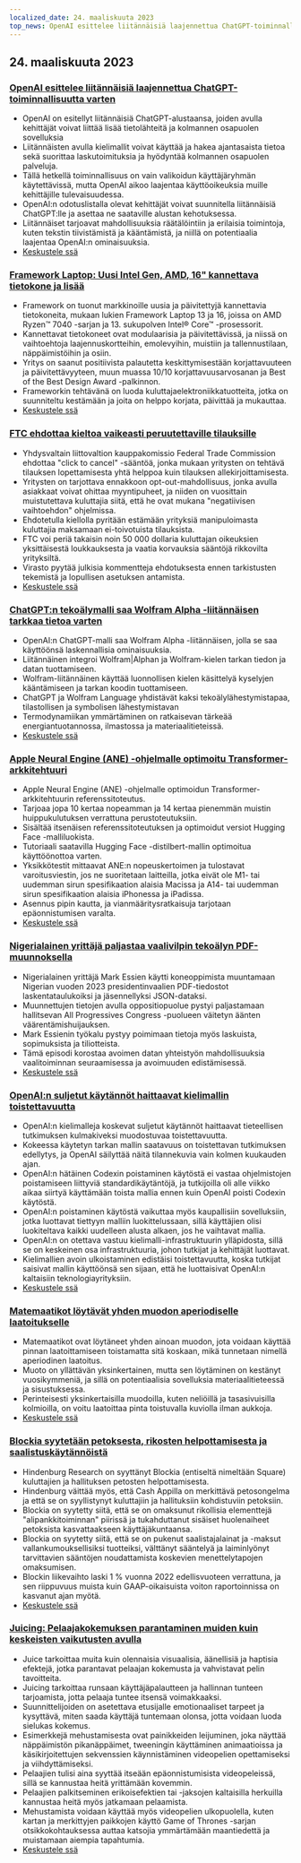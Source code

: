 ```yaml
---
localized_date: 24. maaliskuuta 2023
top_news: OpenAI esittelee liitännäisiä laajennettua ChatGPT-toiminnallisuutta varten
---
```


## 24. maaliskuuta 2023

### [OpenAI esittelee liitännäisiä laajennettua ChatGPT-toiminnallisuutta varten](https://openai.com/blog/chatgpt-plugins)

- OpenAI on esitellyt liitännäisiä ChatGPT-alustaansa, joiden avulla kehittäjät voivat liittää lisää tietolähteitä ja kolmannen osapuolen sovelluksia
- Liitännäisten avulla kielimallit voivat käyttää ja hakea ajantasaista tietoa sekä suorittaa laskutoimituksia ja hyödyntää kolmannen osapuolen palveluja.
- Tällä hetkellä toiminnallisuus on vain valikoidun käyttäjäryhmän käytettävissä, mutta OpenAI aikoo laajentaa käyttöoikeuksia muille kehittäjille tulevaisuudessa.
- OpenAI:n odotuslistalla olevat kehittäjät voivat suunnitella liitännäisiä ChatGPT:lle ja asettaa ne saataville alustan kehotuksessa.
- Liitännäiset tarjoavat mahdollisuuksia räätälöintiin ja erilaisia toimintoja, kuten tekstin tiivistämistä ja kääntämistä, ja niillä on potentiaalia laajentaa OpenAI:n ominaisuuksia.
- [Keskustele ssä](http://news.ycombinator.com/item?id=35277677)

### [Framework Laptop: Uusi Intel Gen, AMD, 16" kannettava tietokone ja lisää](https://frame.work/)

- Framework on tuonut markkinoille uusia ja päivitettyjä kannettavia tietokoneita, mukaan lukien Framework Laptop 13 ja 16, joissa on AMD Ryzen™ 7040 -sarjan ja 13. sukupolven Intel® Core™ -prosessorit.
- Kannettavat tietokoneet ovat modulaarisia ja päivitettävissä, ja niissä on vaihtoehtoja laajennuskortteihin, emolevyihin, muistiin ja tallennustilaan, näppäimistöihin ja osiin.
- Yritys on saanut positiivista palautetta keskittymisestään korjattavuuteen ja päivitettävyyteen, muun muassa 10/10 korjattavuusarvosanan ja Best of the Best Design Award -palkinnon.
- Frameworkin tehtävänä on luoda kuluttajaelektroniikkatuotteita, jotka on suunniteltu kestämään ja joita on helppo korjata, päivittää ja mukauttaa.
- [Keskustele ssä](http://news.ycombinator.com/item?id=35277660)

### [FTC ehdottaa kieltoa vaikeasti peruutettaville tilauksille](https://www.theverge.com/2023/3/23/23652373/ftc-click-to-cancel-subscription-service-dark-patterns-ban)

- Yhdysvaltain liittovaltion kauppakomissio Federal Trade Commission ehdottaa "click to cancel" -sääntöä, jonka mukaan yritysten on tehtävä tilauksen lopettamisesta yhtä helppoa kuin tilauksen allekirjoittamisesta.
- Yritysten on tarjottava ennakkoon opt-out-mahdollisuus, jonka avulla asiakkaat voivat ohittaa myyntipuheet, ja niiden on vuosittain muistutettava kuluttajia siitä, että he ovat mukana "negatiivisen vaihtoehdon" ohjelmissa.
- Ehdotetulla kiellolla pyritään estämään yrityksiä manipuloimasta kuluttajia maksamaan ei-toivotuista tilauksista.
- FTC voi periä takaisin noin 50 000 dollaria kuluttajan oikeuksien yksittäisestä loukkauksesta ja vaatia korvauksia sääntöjä rikkovilta yrityksiltä.
- Virasto pyytää julkisia kommentteja ehdotuksesta ennen tarkistusten tekemistä ja lopullisen asetuksen antamista.
- [Keskustele ssä](http://news.ycombinator.com/item?id=35274519)

### [ChatGPT:n tekoälymalli saa Wolfram Alpha -liitännäisen tarkkaa tietoa varten](https://writings.stephenwolfram.com/2023/03/chatgpt-gets-its-wolfram-superpowers/)

- OpenAI:n ChatGPT-malli saa Wolfram Alpha -liitännäisen, jolla se saa käyttöönsä laskennallisia ominaisuuksia.
- Liitännäinen integroi Wolfram|Alphan ja Wolfram-kielen tarkan tiedon ja datan tuottamiseen.
- Wolfram-liitännäinen käyttää luonnollisen kielen käsittelyä kyselyjen kääntämiseen ja tarkan koodin tuottamiseen.
- ChatGPT ja Wolfram Language yhdistävät kaksi tekoälylähestymistapaa, tilastollisen ja symbolisen lähestymistavan
- Termodynamiikan ymmärtäminen on ratkaisevan tärkeää energiantuotannossa, ilmastossa ja materiaalitieteissä.
- [Keskustele ssä](http://news.ycombinator.com/item?id=35277925)

### [Apple Neural Engine (ANE) -ohjelmalle optimoitu Transformer-arkkitehtuuri](https://github.com/apple/ml-ane-transformers)

- Apple Neural Engine (ANE) -ohjelmalle optimoidun Transformer-arkkitehtuurin referenssitoteutus.
- Tarjoaa jopa 10 kertaa nopeamman ja 14 kertaa pienemmän muistin huippukulutuksen verrattuna perustoteutuksiin.
- Sisältää itsenäisen referenssitoteutuksen ja optimoidut versiot Hugging Face -malliluokista.
- Tutoriaali saatavilla Hugging Face -distilbert-mallin optimoitua käyttöönottoa varten.
- Yksikkötestit mittaavat ANE:n nopeuskertoimen ja tulostavat varoitusviestin, jos ne suoritetaan laitteilla, jotka eivät ole M1- tai uudemman sirun spesifikaation alaisia Macissa ja A14- tai uudemman sirun spesifikaation alaisia iPhonessa ja iPadissa.
- Asennus pipin kautta, ja vianmääritysratkaisuja tarjotaan epäonnistumisen varalta.
- [Keskustele ssä](http://news.ycombinator.com/item?id=35282325)

### [Nigerialainen yrittäjä paljastaa vaalivilpin tekoälyn PDF-muunnoksella](https://markessien.com/posts/drama_of_transcription/)

- Nigerialainen yrittäjä Mark Essien käytti koneoppimista muuntamaan Nigerian vuoden 2023 presidentinvaalien PDF-tiedostot laskentataulukoiksi ja jäsennellyksi JSON-dataksi.
- Muunnettujen tietojen avulla oppositiopuolue pystyi paljastamaan hallitsevan All Progressives Congress -puolueen väitetyn äänten väärentämishuijauksen.
- Mark Essienin työkalu pystyy poimimaan tietoja myös laskuista, sopimuksista ja tiliotteista.
- Tämä episodi korostaa avoimen datan yhteistyön mahdollisuuksia vaalitoiminnan seuraamisessa ja avoimuuden edistämisessä.
- [Keskustele ssä](http://news.ycombinator.com/item?id=35272227)

### [OpenAI:n suljetut käytännöt haittaavat kielimallin toistettavuutta](https://aisnakeoil.substack.com/p/openais-policies-hinder-reproducible)

- OpenAI:n kielimalleja koskevat suljetut käytännöt haittaavat tieteellisen tutkimuksen kulmakiveksi muodostuvaa toistettavuutta.
- Kokeessa käytetyn tarkan mallin saatavuus on toistettavan tutkimuksen edellytys, ja OpenAI säilyttää näitä tilannekuvia vain kolmen kuukauden ajan.
- OpenAI:n hätäinen Codexin poistaminen käytöstä ei vastaa ohjelmistojen poistamiseen liittyviä standardikäytäntöjä, ja tutkijoilla oli alle viikko aikaa siirtyä käyttämään toista mallia ennen kuin OpenAI poisti Codexin käytöstä.
- OpenAI:n poistaminen käytöstä vaikuttaa myös kaupallisiin sovelluksiin, jotka luottavat tiettyyn malliin luokittelussaan, sillä käyttäjien olisi luokiteltava kaikki uudelleen alusta alkaen, jos he vaihtavat mallia.
- OpenAI:n on otettava vastuu kielimalli-infrastruktuurin ylläpidosta, sillä se on keskeinen osa infrastruktuuria, johon tutkijat ja kehittäjät luottavat.
- Kielimallien avoin ulkoistaminen edistäisi toistettavuutta, koska tutkijat saisivat mallin käyttöönsä sen sijaan, että he luottaisivat OpenAI:n kaltaisiin teknologiayrityksiin.
- [Keskustele ssä](http://news.ycombinator.com/item?id=35269304)

### [Matemaatikot löytävät yhden muodon aperiodiselle laatoitukselle](https://www.newscientist.com/article/2365363-mathematicians-discover-shape-that-can-tile-a-wall-and-never-repeat/)

- Matemaatikot ovat löytäneet yhden ainoan muodon, jota voidaan käyttää pinnan laatoittamiseen toistamatta sitä koskaan, mikä tunnetaan nimellä aperiodinen laatoitus.
- Muoto on yllättävän yksinkertainen, mutta sen löytäminen on kestänyt vuosikymmeniä, ja sillä on potentiaalisia sovelluksia materiaalitieteessä ja sisustuksessa.
- Perinteisesti yksinkertaisilla muodoilla, kuten neliöillä ja tasasivuisilla kolmioilla, on voitu laatoittaa pinta toistuvalla kuviolla ilman aukkoja.
- [Keskustele ssä](http://news.ycombinator.com/item?id=35273707)

### [Blockia syytetään petoksesta, rikosten helpottamisesta ja saalistuskäytännöistä](https://hindenburgresearch.com/block/)

- Hindenburg Research on syyttänyt Blockia (entiseltä nimeltään Square) kuluttajien ja hallituksen petosten helpottamisesta.
- Hindenburg väittää myös, että Cash Appilla on merkittävä petosongelma ja että se on syyllistynyt kuluttajiin ja hallituksiin kohdistuviin petoksiin.
- Blockia on syytetty siitä, että se on omaksunut rikollisia elementtejä "alipankkitoiminnan" piirissä ja tukahduttanut sisäiset huolenaiheet petoksista kasvattaakseen käyttäjäkuntaansa.
- Blockia on syytetty siitä, että se on pukenut saalistajalainat ja -maksut vallankumouksellisiksi tuotteiksi, välttänyt sääntelyä ja laiminlyönyt tarvittavien sääntöjen noudattamista koskevien menettelytapojen omaksumisen.
- Blockin liikevaihto laski 1 % vuonna 2022 edellisvuoteen verrattuna, ja sen riippuvuus muista kuin GAAP-oikaisuista voiton raportoinnissa on kasvanut ajan myötä.
- [Keskustele ssä](http://news.ycombinator.com/item?id=35273782)

### [Juicing: Pelaajakokemuksen parantaminen muiden kuin keskeisten vaikutusten avulla](https://garden.bradwoods.io/notes/design/juice)

- Juice tarkoittaa muita kuin olennaisia visuaalisia, äänellisiä ja haptisia efektejä, jotka parantavat pelaajan kokemusta ja vahvistavat pelin tavoitteita.
- Juicing tarkoittaa runsaan käyttäjäpalautteen ja hallinnan tunteen tarjoamista, jotta pelaaja tuntee itsensä voimakkaaksi.
- Suunnittelijoiden on asetettava etusijalle emotionaaliset tarpeet ja kysyttävä, miten saada käyttäjä tuntemaan olonsa, jotta voidaan luoda sielukas kokemus.
- Esimerkkejä mehustamisesta ovat painikkeiden leijuminen, joka näyttää näppäimistön pikanäppäimet, tweeningin käyttäminen animaatioissa ja käsikirjoitettujen sekvenssien käynnistäminen videopelien opettamiseksi ja viihdyttämiseksi.
- Pelaajien tulisi aina syyttää itseään epäonnistumisista videopeleissä, sillä se kannustaa heitä yrittämään kovemmin.
- Pelaajien palkitseminen erikoisefektien tai -jaksojen kaltaisilla herkuilla kannustaa heitä myös jatkamaan pelaamista.
- Mehustamista voidaan käyttää myös videopelien ulkopuolella, kuten kartan ja merkittyjen paikkojen käyttö Game of Thrones -sarjan otsikkokohtauksessa auttaa katsojia ymmärtämään maantiedettä ja muistamaan aiempia tapahtumia.
- [Keskustele ssä](http://news.ycombinator.com/item?id=35273139)
